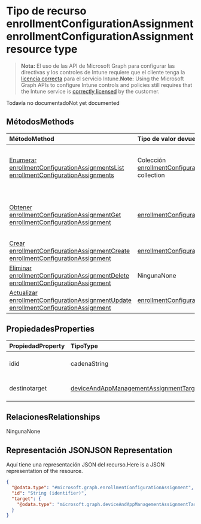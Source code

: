 # <a name="enrollmentconfigurationassignment-resource-type"></a><span data-ttu-id="da7af-101">Tipo de recurso enrollmentConfigurationAssignment</span><span class="sxs-lookup"><span data-stu-id="da7af-101">enrollmentConfigurationAssignment resource type</span></span>

> <span data-ttu-id="da7af-102">**Nota:** El uso de las API de Microsoft Graph para configurar las directivas y los controles de Intune requiere que el cliente tenga la [licencia correcta](https://go.microsoft.com/fwlink/?linkid=839381) para el servicio Intune.</span><span class="sxs-lookup"><span data-stu-id="da7af-102">**Note:** Using the Microsoft Graph APIs to configure Intune controls and policies still requires that the Intune service is [correctly licensed](https://go.microsoft.com/fwlink/?linkid=839381) by the customer.</span></span>

<span data-ttu-id="da7af-103">Todavía no documentado</span><span class="sxs-lookup"><span data-stu-id="da7af-103">Not yet documented</span></span>
## <a name="methods"></a><span data-ttu-id="da7af-104">Métodos</span><span class="sxs-lookup"><span data-stu-id="da7af-104">Methods</span></span>
|<span data-ttu-id="da7af-105">Método</span><span class="sxs-lookup"><span data-stu-id="da7af-105">Method</span></span>|<span data-ttu-id="da7af-106">Tipo de valor devuelto</span><span class="sxs-lookup"><span data-stu-id="da7af-106">Return Type</span></span>|<span data-ttu-id="da7af-107">Descripción</span><span class="sxs-lookup"><span data-stu-id="da7af-107">Description</span></span>|
|:---|:---|:---|
|[<span data-ttu-id="da7af-108">Enumerar enrollmentConfigurationAssignments</span><span class="sxs-lookup"><span data-stu-id="da7af-108">List enrollmentConfigurationAssignments</span></span>](../api/intune_onboarding_enrollmentconfigurationassignment_list.md)|<span data-ttu-id="da7af-109">Colección [enrollmentConfigurationAssignment](../resources/intune_onboarding_enrollmentconfigurationassignment.md)</span><span class="sxs-lookup"><span data-stu-id="da7af-109">[enrollmentConfigurationAssignment](../resources/intune_onboarding_enrollmentconfigurationassignment.md) collection</span></span>|<span data-ttu-id="da7af-110">Enumere las propiedades y las relaciones de los objetos [enrollmentConfigurationAssignment](../resources/intune_onboarding_enrollmentconfigurationassignment.md).</span><span class="sxs-lookup"><span data-stu-id="da7af-110">List properties and relationships of the [enrollmentConfigurationAssignment](../resources/intune_onboarding_enrollmentconfigurationassignment.md) objects.</span></span>|
|[<span data-ttu-id="da7af-111">Obtener enrollmentConfigurationAssignment</span><span class="sxs-lookup"><span data-stu-id="da7af-111">Get enrollmentConfigurationAssignment</span></span>](../api/intune_onboarding_enrollmentconfigurationassignment_get.md)|[<span data-ttu-id="da7af-112">enrollmentConfigurationAssignment</span><span class="sxs-lookup"><span data-stu-id="da7af-112">enrollmentConfigurationAssignment</span></span>](../resources/intune_onboarding_enrollmentconfigurationassignment.md)|<span data-ttu-id="da7af-113">Lea las propiedades y las relaciones del objeto [enrollmentConfigurationAssignment](../resources/intune_onboarding_enrollmentconfigurationassignment.md).</span><span class="sxs-lookup"><span data-stu-id="da7af-113">Read properties and relationships of [plannerProgressTaskBoardTaskFormat](../resources/intune_onboarding_enrollmentconfigurationassignment.md) object.</span></span>|
|[<span data-ttu-id="da7af-114">Crear enrollmentConfigurationAssignment</span><span class="sxs-lookup"><span data-stu-id="da7af-114">Create enrollmentConfigurationAssignment</span></span>](../api/intune_onboarding_enrollmentconfigurationassignment_create.md)|[<span data-ttu-id="da7af-115">enrollmentConfigurationAssignment</span><span class="sxs-lookup"><span data-stu-id="da7af-115">enrollmentConfigurationAssignment</span></span>](../resources/intune_onboarding_enrollmentconfigurationassignment.md)|<span data-ttu-id="da7af-116">Cree un objeto [enrollmentConfigurationAssignment](../resources/intune_onboarding_enrollmentconfigurationassignment.md).</span><span class="sxs-lookup"><span data-stu-id="da7af-116">Create a new [plannerBucket](../resources/intune_onboarding_enrollmentconfigurationassignment.md) object.</span></span>|
|[<span data-ttu-id="da7af-117">Eliminar enrollmentConfigurationAssignment</span><span class="sxs-lookup"><span data-stu-id="da7af-117">Delete enrollmentConfigurationAssignment</span></span>](../api/intune_onboarding_enrollmentconfigurationassignment_delete.md)|<span data-ttu-id="da7af-118">Ninguna</span><span class="sxs-lookup"><span data-stu-id="da7af-118">None</span></span>|<span data-ttu-id="da7af-119">Elimina un [enrollmentConfigurationAssignment](../resources/intune_onboarding_enrollmentconfigurationassignment.md).</span><span class="sxs-lookup"><span data-stu-id="da7af-119">Deletes a [enrollmentConfigurationAssignment](../resources/intune_onboarding_enrollmentconfigurationassignment.md).</span></span>|
|[<span data-ttu-id="da7af-120">Actualizar enrollmentConfigurationAssignment</span><span class="sxs-lookup"><span data-stu-id="da7af-120">Update enrollmentConfigurationAssignment</span></span>](../api/intune_onboarding_enrollmentconfigurationassignment_update.md)|[<span data-ttu-id="da7af-121">enrollmentConfigurationAssignment</span><span class="sxs-lookup"><span data-stu-id="da7af-121">enrollmentConfigurationAssignment</span></span>](../resources/intune_onboarding_enrollmentconfigurationassignment.md)|<span data-ttu-id="da7af-122">Actualice las propiedades de un objeto [enrollmentConfigurationAssignment](../resources/intune_onboarding_enrollmentconfigurationassignment.md).</span><span class="sxs-lookup"><span data-stu-id="da7af-122">Update the properties of a [calendar](../resources/intune_onboarding_enrollmentconfigurationassignment.md) object.</span></span>|

## <a name="properties"></a><span data-ttu-id="da7af-123">Propiedades</span><span class="sxs-lookup"><span data-stu-id="da7af-123">Properties</span></span>
|<span data-ttu-id="da7af-124">Propiedad</span><span class="sxs-lookup"><span data-stu-id="da7af-124">Property</span></span>|<span data-ttu-id="da7af-125">Tipo</span><span class="sxs-lookup"><span data-stu-id="da7af-125">Type</span></span>|<span data-ttu-id="da7af-126">Descripción</span><span class="sxs-lookup"><span data-stu-id="da7af-126">Description</span></span>|
|:---|:---|:---|
|<span data-ttu-id="da7af-127">id</span><span class="sxs-lookup"><span data-stu-id="da7af-127">id</span></span>|<span data-ttu-id="da7af-128">cadena</span><span class="sxs-lookup"><span data-stu-id="da7af-128">String</span></span>|<span data-ttu-id="da7af-129">Todavía no documentado</span><span class="sxs-lookup"><span data-stu-id="da7af-129">Not yet documented</span></span>|
|<span data-ttu-id="da7af-130">destino</span><span class="sxs-lookup"><span data-stu-id="da7af-130">target</span></span>|[<span data-ttu-id="da7af-131">deviceAndAppManagementAssignmentTarget</span><span class="sxs-lookup"><span data-stu-id="da7af-131">deviceAndAppManagementAssignmentTarget</span></span>](../resources/intune_onboarding_deviceandappmanagementassignmenttarget.md)|<span data-ttu-id="da7af-132">Todavía no documentado</span><span class="sxs-lookup"><span data-stu-id="da7af-132">Not yet documented</span></span>|

## <a name="relationships"></a><span data-ttu-id="da7af-133">Relaciones</span><span class="sxs-lookup"><span data-stu-id="da7af-133">Relationships</span></span>
<span data-ttu-id="da7af-134">Ninguna</span><span class="sxs-lookup"><span data-stu-id="da7af-134">None</span></span>
## <a name="json-representation"></a><span data-ttu-id="da7af-135">Representación JSON</span><span class="sxs-lookup"><span data-stu-id="da7af-135">JSON Representation</span></span>
<span data-ttu-id="da7af-136">Aquí tiene una representación JSON del recurso.</span><span class="sxs-lookup"><span data-stu-id="da7af-136">Here is a JSON representation of the resource.</span></span>
<!-- {
  "blockType": "resource",
  "keyProperty": "id",
  "@odata.type": "microsoft.graph.enrollmentConfigurationAssignment"
}
-->
``` json
{
  "@odata.type": "#microsoft.graph.enrollmentConfigurationAssignment",
  "id": "String (identifier)",
  "target": {
    "@odata.type": "microsoft.graph.deviceAndAppManagementAssignmentTarget"
  }
}
```



